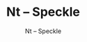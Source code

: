 ---
designer: Endless Knot
description: "Color%3A%20Sea%20Foam%0AMaterial%3A%20100%25%20Wool%0ACollection%3A%20Hand-Tufted%20Collection"
image_primary: img/SPK-235-600x750.jpg
image_secondary: ../../../images/blank.png
manufacturer: Endless Knot
href: https://endlessknotrugs.com/product/speckle-sea-foam/
subtitle: Nt – Speckle
tags: 
  - endless_knot
  - hand-tufted-rugs
title: Nt – Speckle
image_thumb: img/SPK-235-300x300.jpg
category: hand-tufted-rugs
slug: /manufacturers/endless-knot/hand-tufted-rugs/endless-knot-nt-speckle
---